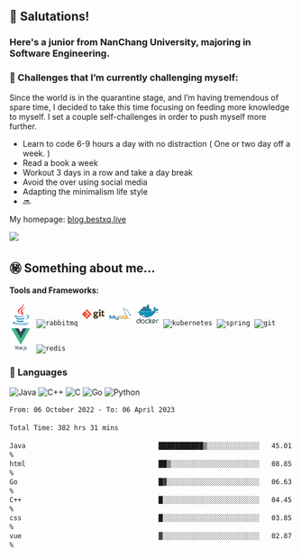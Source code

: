 <!--
**NintenSAGA/NintenSAGA** is a ✨ _special_ ✨ repository because its `README.md` (this file) appears on your GitHub profile.

Here are some ideas to get you started:

- 🔭 I’m currently working on ...
- 🌱 I’m currently learning ...
- 👯 I’m looking to collaborate on ...
- 🤔 I’m looking for help with ...
- 💬 Ask me about ...
- 📫 How to reach me: ...
- 😄 Pronouns: ...
- ⚡ Fun fact: ...
-->

## 🤯 Salutations!

### Here's a junior from NanChang University, majoring in Software Engineering.
### 🌱 Challenges that I’m currently challenging myself:
Since the world is in the quarantine stage, and I’m having tremendous of spare time, I decided to take this time focusing on feeding more knowledge to myself. I set a couple self-challenges in order to push myself more further. 

* Learn to code 6-9 hours a day with no distraction ( One or two day off a week. ) 
* Read a book a week
* Workout 3 days in a row and take a day break 
* Avoid the over using social media
* Adapting the minimalism life style
* 🔜

My homepage: [blog.bestxq.live](https://blog.bestxq.live)

<img src="http://img.bestxq.live//20230411124905.png" />



## ㊙️ Something about me...
 **Tools and Frameworks:**
<p align="left">
  <code><img src="https://raw.githubusercontent.com/devicons/devicon/master/icons/java/java-original.svg" alt="java" width="40" height="40"/></code>&nbsp;
  <code><img src="https://img.88icon.com/download/jpg/20200904/0b55f88d5f9efa155e634702c0098355_512_512.jpg!con" alt="rabbitmq" width="40" height="40" /></code>&nbsp;
  <code><img src="https://raw.githubusercontent.com/github/explore/80688e429a7d4ef2fca1e82350fe8e3517d3494d/topics/git/git.png" alt="git" width="40" height="40" /></code>&nbsp;
  <code><img src="https://raw.githubusercontent.com/devicons/devicon/master/icons/mysql/mysql-original-wordmark.svg" alt="mysql" width="40" height="40"/></code>&nbsp;
  <code><img src="https://raw.githubusercontent.com/devicons/devicon/master/icons/docker/docker-original-wordmark.svg" alt="docker" width="40" height="40"/></code>&nbsp;
  <code><img src="https://www.vectorlogo.zone/logos/kubernetes/kubernetes-icon.svg" alt="kubernetes" width="40" height="40"/></code>&nbsp;
  <code><img src="https://www.vectorlogo.zone/logos/springio/springio-icon.svg" alt="spring" width="40" height="40"/></code>&nbsp;
  <code><img src="https://www.vectorlogo.zone/logos/git-scm/git-scm-icon.svg" alt="git" width="40" height="40"/></code>&nbsp;
  <code><img src="https://raw.githubusercontent.com/devicons/devicon/master/icons/vuejs/vuejs-original-wordmark.svg" alt="vue" width="40" height="40"/></code>&nbsp;
  <code><img src="https://encrypted-tbn0.gstatic.com/images?q=tbn:ANd9GcQqOQSp6mWQHSa4bxTruSLHCGui5jZSTdFx3sWusyaXbg&s" alt="redis" width="40" height="40"/></code>&nbsp;
   </p>

### 👻 Languages

![Java](https://img.shields.io/badge/-Java-FC801D?style=flat&logo=java&logoColor=white)
![C++](https://img.shields.io/badge/-C++-FE2857?style=flat&logo=c%2B%2B&logoColor=white)
![C](https://img.shields.io/badge/-DD1265?style=flat&logo=c&logoColor=white)
![Go](https://img.shields.io/badge/-Golang-087CFA?style=flat&logo=go&logoColor=white)
![Python](https://img.shields.io/badge/-Python-FDB60D?style=flat&logo=python&logoColor=white)

<!--START_SECTION:waka-->

```text
From: 06 October 2022 - To: 06 April 2023

Total Time: 382 hrs 31 mins

Java                                 ███████████▒░░░░░░░░░░░░░   45.01 %
html                                 ██▒░░░░░░░░░░░░░░░░░░░░░░   08.85 %
Go                                   █▓░░░░░░░░░░░░░░░░░░░░░░░   06.63 %
C++                                  █░░░░░░░░░░░░░░░░░░░░░░░░   04.45 %
css                                  █░░░░░░░░░░░░░░░░░░░░░░░░   03.85 %
vue                                  ▓░░░░░░░░░░░░░░░░░░░░░░░░   02.87 %
```

<!--END_SECTION:waka-->

